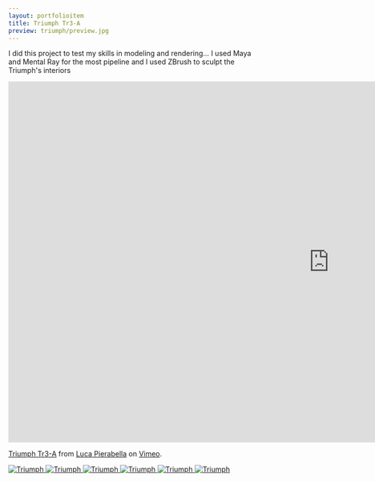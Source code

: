 ```yaml
---
layout: portfolioitem
title: Triumph Tr3-A
preview: triumph/preview.jpg
---
```

I did this project to test my skills in modeling and rendering…
I used Maya and Mental Ray for the most pipeline and I used ZBrush to sculpt the Triumph's interiors 


<!--more-->

<iframe src="https://player.vimeo.com/video/117117637" width="1280" height="720" frameborder="0" webkitallowfullscreen mozallowfullscreen allowfullscreen></iframe>
<p><a href="https://vimeo.com/117117637">Triumph Tr3-A</a> from <a href="https://vimeo.com/user1489637">Luca Pierabella</a> on <a href="https://vimeo.com">Vimeo</a>.</p>

<a href="{{ site.baseurl }}/assets/portfolio/triumph/TriumphTR3A01.jpg"><img src="{{ site.baseurl }}/assets/portfolio/triumph/TriumphTR3A01.jpg" alt="Triumph" style="width: auto;"/>
<a href="{{ site.baseurl }}/assets/portfolio/triumph/TriumphTR3A02.jpg"><img src="{{ site.baseurl }}/assets/portfolio/triumph/TriumphTR3A02.jpg" alt="Triumph" style="width: auto;"/>
<a href="{{ site.baseurl }}/assets/portfolio/triumph/TriumphTR3A03.jpg"><img src="{{ site.baseurl }}/assets/portfolio/triumph/TriumphTR3A03.jpg" alt="Triumph" style="width: auto;"/>
<a href="{{ site.baseurl }}/assets/portfolio/triumph/TriumphTR3A04.jpg"><img src="{{ site.baseurl }}/assets/portfolio/triumph/TriumphTR3A04.jpg" alt="Triumph" style="width: auto;"/>
<a href="{{ site.baseurl }}/assets/portfolio/triumph/TriumphTR3A05.jpg"><img src="{{ site.baseurl }}/assets/portfolio/triumph/TriumphTR3A05.jpg" alt="Triumph" style="width: auto;"/>
<a href="{{ site.baseurl }}/assets/portfolio/triumph/TriumphTR3A06.jpg"><img src="{{ site.baseurl }}/assets/portfolio/triumph/TriumphTR3A06.jpg" alt="Triumph" style="width: auto;"/>
